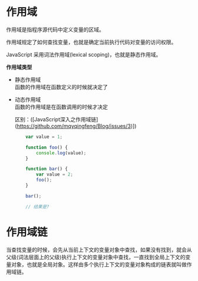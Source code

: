 # 作用域

  作用域是指程序源代码中定义变量的区域。

  作用域规定了如何查找变量，也就是确定当前执行代码对变量的访问权限。

  JavaScript 采用词法作用域(lexical scoping)，也就是静态作用域。
  
  **作用域类型**    
  - 静态作用域   
    函数的作用域在函数定义的时候就决定了
  - 动态作用域    
    函数的作用域是在函数调用的时候才决定    
    
    区别：(\[JavaScript深入之作用域链](https://github.com/mqyqingfeng/Blog/issues/3)\])
      
    ```javascript
        var value = 1;

        function foo() {
            console.log(value);
        }

        function bar() {
            var value = 2;
            foo();
        }

        bar();

        // 结果是?
    ```
# 作用域链

当查找变量的时候，会先从当前上下文的变量对象中查找，如果没有找到，就会从父级(词法层面上的父级)执行上下文的变量对象中查找，一直找到全局上下文的变量对象，也就是全局对象。这样由多个执行上下文的变量对象构成的链表就叫做作用域链。



